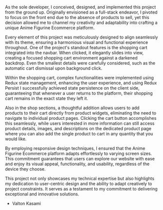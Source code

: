 As the sole developer, I conceived, designed, and implemented this project from the ground up. Originally envisioned as a full-stack endeavor, I pivoted to focus on the front end due to the absence of products to sell, yet this decision allowed me to channel my creativity and adaptability into crafting a unique Anime Figurine Ecommerce platform.

Every element of this project was meticulously designed to align seamlessly with its theme, ensuring a harmonious visual and functional experience throughout. One of the project's standout features is the shopping cart integrated into the navbar. When clicked, it elegantly slides into view, creating a focused shopping cart environment against a darkened backdrop. Even the smallest details were carefully considered, such as the automatic cart dismissal upon background click.

Within the shopping cart, complex functionalities were implemented using Redux state management, enhancing the user experience, and using Redux Persist I successfully achieved state persistence on the client side, guaranteeing that whenever a user returns to the platform, their shopping cart remains in the exact state they left it.

Also in the shop sections, a thoughtful addition allows users to add products to their cart directly from product widgets, eliminating the need to navigate to individual product pages. Clicking the cart button accomplishes this seamlessly, while users interested in more information can still access product details, images, and descriptions on the dedicated product page where you can also add the single product to cart in any quantity that you would like.

By employing responsive design techniques, I ensured that the Anime Figurine Ecommerce platform adapts effortlessly to varying screen sizes. This commitment guarantees that users can explore our website with ease and enjoy its visual appeal, functionality, and usability, regardless of the device they choose.

This project not only showcases my technical expertise but also highlights my dedication to user-centric design and the ability to adapt creatively to project constraints. It serves as a testament to my commitment to delivering exceptional and innovative solutions.

- Valton Kasami